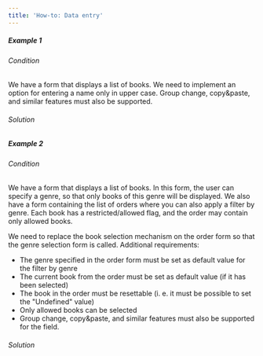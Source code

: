 ```yaml
---
title: 'How-to: Data entry'
---
```


##### Example 1

###### Condition

We have a form that displays a list of books. We need to implement an option for entering a name only in upper case. Group change, copy&paste, and similar features must also be supported.


###### Solution


  

##### Example 2

###### Condition

We have a form that displays a list of books. In this form, the user can specify a genre, so that only books of this genre will be displayed. We also have a form containing the list of orders where you can also apply a filter by genre. Each book has a restricted/allowed flag, and the order may contain only allowed books.


We need to replace the book selection mechanism on the order form so that the genre selection form is called. Additional requirements:

-   The genre specified in the order form must be set as default value for the filter by genre
-   The current book from the order must be set as default value (if it has been selected)
-   The book in the order must be resettable (i. e. it must be possible to set the "Undefined" value)
-   Only allowed books can be selected
-   Group change, copy&paste, and similar features must also be supported for the field.

###### Solution


  
